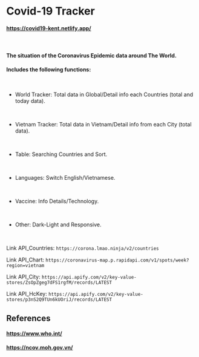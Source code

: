 # Covid-19 Tracker
#### https://covid19-kent.netlify.app/
<br>

#### The situation of the Coronavirus Epidemic data around The World.
#### Includes the following functions:
<br>

+ World Tracker: Total data in Global/Detail info each Countries (total and today data).
<br>

+ Vietnam Tracker: Total data in Vietnam/Detail info from each City (total data).
<br>

+ Table: Searching Countries and Sort.
<br>

+ Languages: Switch English/Vietnamese.
<br>

+ Vaccine: Info Details/Technology.
<br>

+ Other: Dark-Light and Responsive.
<br>


Link API_Countries:
`
https://corona.lmao.ninja/v2/countries
`

Link API_Chart: 
`
https://coronavirus-map.p.rapidapi.com/v1/spots/week?region=vietnam
`

Link API_City:
`
https://api.apify.com/v2/key-value-stores/ZsOpZgeg7dFS1rgfM/records/LATEST
`

Link API_HcKey: 
`
https://api.apify.com/v2/key-value-stores/p3nS2Q9TUn6kUOriJ/records/LATEST
`

## References
#### https://www.who.int/
#### https://ncov.moh.gov.vn/
